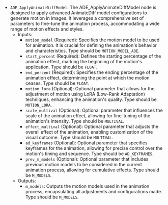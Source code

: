 - `ADE_ApplyAnimateDiffModel`: The ADE_ApplyAnimateDiffModel node is designed to apply advanced AnimateDiff model configurations to generate motion in images. It leverages a comprehensive set of parameters to fine-tune the animation process, accommodating a wide range of motion effects and styles.
    - Inputs:
        - `motion_model` (Required): Specifies the motion model to be used for animation. It is crucial for defining the animation's behavior and characteristics. Type should be `MOTION_MODEL_ADE`.
        - `start_percent` (Required): Defines the starting percentage of the animation effect, marking the beginning of the motion's application. Type should be `FLOAT`.
        - `end_percent` (Required): Specifies the ending percentage of the animation effect, determining the point at which the motion ceases. Type should be `FLOAT`.
        - `motion_lora` (Optional): Optional parameter that allows for the adjustment of motion using LoRA (Low-Rank Adaptation) techniques, enhancing the animation's quality. Type should be `MOTION_LORA`.
        - `scale_multival` (Optional): Optional parameter that influences the scale of the animation effect, allowing for fine-tuning of the animation's intensity. Type should be `MULTIVAL`.
        - `effect_multival` (Optional): Optional parameter that adjusts the overall effect of the animation, enabling customization of the visual outcome. Type should be `MULTIVAL`.
        - `ad_keyframes` (Optional): Optional parameter that specifies keyframes for the animation, allowing for precise control over the motion's timing and sequence. Type should be `AD_KEYFRAMES`.
        - `prev_m_models` (Optional): Optional parameter that includes previous motion models to be considered in the current animation process, allowing for cumulative effects. Type should be `M_MODELS`.
    - Outputs:
        - `m_models`: Outputs the motion models used in the animation process, encapsulating all adjustments and configurations made. Type should be `M_MODELS`.

